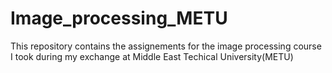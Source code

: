 # Image_processing_METU
This repository contains the assignements for the image processing course I took during my exchange at Middle East Techical University(METU)
